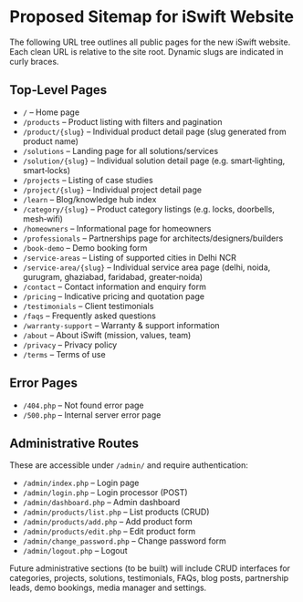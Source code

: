 # Proposed Sitemap for iSwift Website

The following URL tree outlines all public pages for the new iSwift website. Each clean URL is relative to the site root. Dynamic slugs are indicated in curly braces.

## Top‑Level Pages

* `/` – Home page
* `/products` – Product listing with filters and pagination
* `/product/{slug}` – Individual product detail page (slug generated from product name)
* `/solutions` – Landing page for all solutions/services
* `/solution/{slug}` – Individual solution detail page (e.g. smart‑lighting, smart‑locks)
* `/projects` – Listing of case studies
* `/project/{slug}` – Individual project detail page
* `/learn` – Blog/knowledge hub index
* `/category/{slug}` – Product category listings (e.g. locks, doorbells, mesh‑wifi)
* `/homeowners` – Informational page for homeowners
* `/professionals` – Partnerships page for architects/designers/builders
* `/book-demo` – Demo booking form
* `/service-areas` – Listing of supported cities in Delhi NCR
* `/service-area/{slug}` – Individual service area page (delhi, noida, gurugram, ghaziabad, faridabad, greater‑noida)
* `/contact` – Contact information and enquiry form
* `/pricing` – Indicative pricing and quotation page
* `/testimonials` – Client testimonials
* `/faqs` – Frequently asked questions
* `/warranty-support` – Warranty & support information
* `/about` – About iSwift (mission, values, team)
* `/privacy` – Privacy policy
* `/terms` – Terms of use

## Error Pages

* `/404.php` – Not found error page
* `/500.php` – Internal server error page

## Administrative Routes

These are accessible under `/admin/` and require authentication:

* `/admin/index.php` – Login page
* `/admin/login.php` – Login processor (POST)
* `/admin/dashboard.php` – Admin dashboard
* `/admin/products/list.php` – List products (CRUD)
* `/admin/products/add.php` – Add product form
* `/admin/products/edit.php` – Edit product form
* `/admin/change_password.php` – Change password form
* `/admin/logout.php` – Logout

Future administrative sections (to be built) will include CRUD interfaces for categories, projects, solutions, testimonials, FAQs, blog posts, partnership leads, demo bookings, media manager and settings.